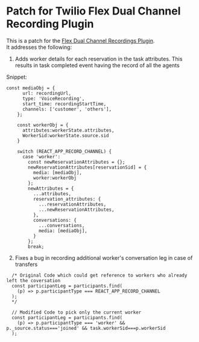 # Patch for Twilio Flex Dual Channel Recording Plugin
This is a patch for the [Flex Dual Channel Recordings Plugin](https://github.com/twilio-professional-services/flex-dual-channel-recording/).  
It addresses the following:

1. Adds worker details for each reservation in the task attributes. This results in task completed event having the record of all the agents

Snippet:
```
const mediaObj = {
      url: recordingUrl,
      type: 'VoiceRecording',
      start_time: recordingStartTime,
      channels: ['customer', 'others'],
    };

    const workerObj = {
      attributes:workerState.attributes,
      WorkerSid:workerState.source.sid
    }

    switch (REACT_APP_RECORD_CHANNEL) {
      case 'worker':
        const newReservationAttributes = {};
        newReservationAttributes[reservationSid] = {
          media: [mediaObj],
          worker:workerObj
        };
        newAttributes = {
          ...attributes,
          reservation_attributes: {
            ...reservationAttributes,
            ...newReservationAttributes,
          },
          conversations: {
            ...conversations,
            media: [mediaObj],
          }
        };
        break;
```


2. Fixes a bug in recording additional worker's conversation leg in case of transfers
  
```
  /* Original Code which could get reference to workers who already left the coversation
  const participantLeg = participants.find(
    (p) => p.participantType === REACT_APP_RECORD_CHANNEL 
  );
  */

  // Modified Code to pick only the current worker
  const participantLeg = participants.find(
    (p) => p.participantType === 'worker' && p._source.status==='joined' && task.workerSid===p.workerSid
  );
```
